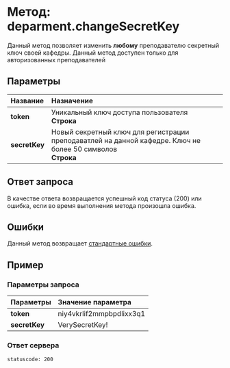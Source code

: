 # Метод: deparment.changeSecretKey<a name="deparment.changeSecretKey"/>

Данный метод позволяет изменить **любому** преподавателю секретный ключ своей кафедры.
Данный метод доступен только для авторизованных преподавателей

## Параметры
| Название     | Назначение     |
| :------------- | :------------- |
| **token**       | Уникальный ключ доступа пользователя  <br>**Строка**
| **secretKey** | Новый секретный ключ для регистрации преподаватлей на данной кафедре.  Ключ не более 50 символов <br> **Строка**

## Ответ запроса
В качестве ответа возвращается успешный код статуса (200) или ошибка, если во время выполнения метода произошла ошибка.

## Ошибки
Данный метод возвращает [стандартные ошибки](#errors).<br>

## Пример

### Параметры запроса
| Параметры | Значение параметра     |
| :------------- | :------------- |
| **token**       | niy4vkrlif2mmpbpdlixx3q1       |
| **secretKey** | VerySecretKey!

### Ответ сервера

```
statuscode: 200
```
